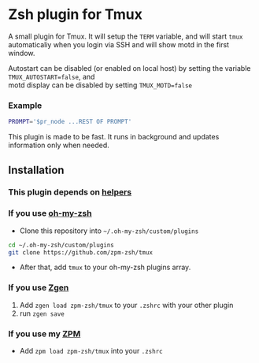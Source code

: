 # Zsh plugin for Tmux

A small plugin for Tmux. It will setup the `TERM` variable, and will start `tmux` automaticaliy
when you login via SSH and will show motd in the first window.

Autostart can be disabled (or enabled on local host) by setting the variable `TMUX_AUTOSTART=false`, and  
motd display can be disabled by setting `TMUX_MOTD=false`

### Example

```sh
PROMPT='$pr_node ...REST OF PROMPT'
```

This plugin is made to be fast. It runs in background and updates information only when needed.

## Installation

### This plugin depends on [helpers](https://github.com/zpm-zsh/helpers)

### If you use [oh-my-zsh](https://github.com/robbyrussell/oh-my-zsh)

* Clone this repository into `~/.oh-my-zsh/custom/plugins`
```sh
cd ~/.oh-my-zsh/custom/plugins
git clone https://github.com/zpm-zsh/tmux
```
* After that, add `tmux` to your oh-my-zsh plugins array.

### If you use [Zgen](https://github.com/tarjoilija/zgen)

1. Add `zgen load zpm-zsh/tmux` to your `.zshrc` with your other plugin
2. run `zgen save`

### If you use my [ZPM](https://github.com/zpm-zsh/zpm)

* Add `zpm load zpm-zsh/tmux` into your `.zshrc`
